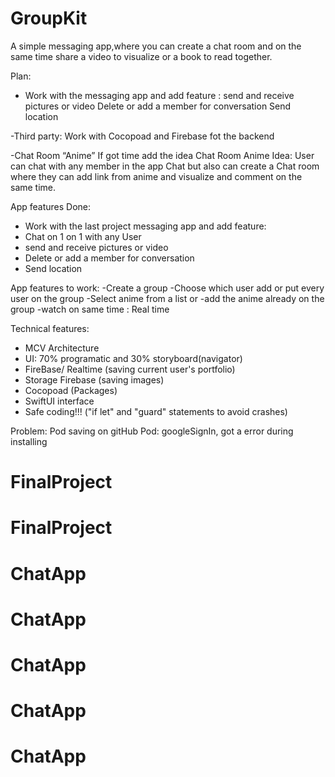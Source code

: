 # GroupKit
A simple messaging app,where you can create a chat room and on the same time share a video to visualize or a book to read together.



Plan:
- Work with the messaging app and add feature :
send and receive pictures or video
Delete or add a member for conversation
Send location

-Third party:
Work with Cocopoad and Firebase fot the backend

-Chat Room “Anime”
If got time add the idea Chat Room Anime
Idea: User can chat with any member in the app Chat but also can create a Chat room where they can add link from anime and visualize and comment on the same time.

App features Done:
- Work with the last project messaging app and add feature:
- Chat on 1 on 1 with any User
- send and receive pictures or video
- Delete or add a member for conversation
- Send location


App features to work:
-Create a group
-Choose which user add or put every user on the group
-Select anime from a list
    or
-add the anime already on the group
-watch on same time : Real time



Technical features:
- MCV Architecture
- UI: 70% programatic and 30% storyboard(navigator)
- FireBase/ Realtime (saving current user's portfolio)
- Storage Firebase (saving images)
- Cocopoad (Packages)
- SwiftUI interface
- Safe coding!!! ("if let" and "guard" statements to avoid crashes)


Problem:
Pod saving on gitHub
Pod: googleSignIn, got a error during installing
# FinalProject
# FinalProject
# ChatApp
# ChatApp
# ChatApp
# ChatApp
# ChatApp
